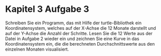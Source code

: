 # Kapitel 3 Aufgabe 3
Schreiben Sie ein Programm, das mit Hilfe der turtle-Bibliothek ein Koordinatensystem, welches auf der X-Achse die 12 Monate darstellt und auf der Y-Achse die Anzahl der Schritte. Lesen Sie die 12 Werte aus der Datei in Aufgabe 2 wieder ein und zeichnen Sie eine Kurve in das Koordinatensystem ein, die die berechneten Durchschnittswerte aus den einzelnen Monaten visualisiert.
